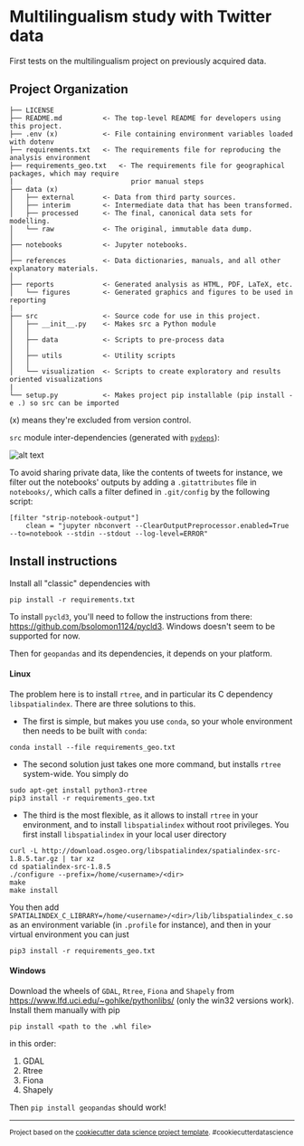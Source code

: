 # Multilingualism study with Twitter data

First tests on the multilingualism project on previously acquired data.

## Project Organization
```
├── LICENSE
├── README.md          <- The top-level README for developers using this project.
├── .env (x)           <- File containing environment variables loaded with dotenv
├── requirements.txt   <- The requirements file for reproducing the analysis environment
├── requirements_geo.txt   <- The requirements file for geographical packages, which may require
|                             prior manual steps
├── data (x)
│   ├── external       <- Data from third party sources.
│   ├── interim        <- Intermediate data that has been transformed.
│   ├── processed      <- The final, canonical data sets for modelling.
│   └── raw            <- The original, immutable data dump.
│
├── notebooks          <- Jupyter notebooks.
│
├── references         <- Data dictionaries, manuals, and all other explanatory materials.
│
├── reports            <- Generated analysis as HTML, PDF, LaTeX, etc.
│   └── figures        <- Generated graphics and figures to be used in reporting
|
├── src                <- Source code for use in this project.
│   ├── __init__.py    <- Makes src a Python module
│   │
│   ├── data           <- Scripts to pre-process data
│   │
│   ├── utils          <- Utility scripts
│   │
│   └── visualization  <- Scripts to create exploratory and results oriented visualizations
|
└── setup.py           <- Makes project pip installable (pip install -e .) so src can be imported
```

(x) means they're excluded from version control.

`src` module inter-dependencies (generated with [`pydeps`](https://github.com/thebjorn/pydeps)):

![alt text](../master/references/src_deps.svg?raw=true&sanitize=true)


To avoid sharing private data, like the contents of tweets for instance, we
filter out the notebooks' outputs by adding a `.gitattributes` file in
`notebooks/`, which calls a filter defined in `.git/config` by the following script:

```
[filter "strip-notebook-output"]
    clean = "jupyter nbconvert --ClearOutputPreprocessor.enabled=True --to=notebook --stdin --stdout --log-level=ERROR"
```


## Install instructions
Install all "classic" dependencies with

```
pip install -r requirements.txt
```

To install `pycld3`, you'll need to follow the instructions from there:
https://github.com/bsolomon1124/pycld3. Windows doesn't seem to be supported
for now.

Then for `geopandas` and its dependencies, it depends on your platform.

#### Linux
The problem here is to install `rtree`, and in particular its C dependency `libspatialindex`. There are three solutions to this.

- The first is simple, but makes you use `conda`, so your whole environment then needs to be built with `conda`:


```
conda install --file requirements_geo.txt
```


- The second solution just takes one more command, but installs `rtree` system-wide. You simply do

```
sudo apt-get install python3-rtree
pip3 install -r requirements_geo.txt
```


- The third is the most flexible, as it allows to install `rtree` in your
  environment, and  to install `libspatialindex` without root privileges.
  You first install `libspatialindex` in your local user directory

```
curl -L http://download.osgeo.org/libspatialindex/spatialindex-src-1.8.5.tar.gz | tar xz
cd spatialindex-src-1.8.5
./configure --prefix=/home/<username>/<dir>
make
make install
```

You then add
`SPATIALINDEX_C_LIBRARY=/home/<username>/<dir>/lib/libspatialindex_c.so` as an
environment variable (in `.profile` for instance), and then in your virtual
environment you can just

```
pip3 install -r requirements_geo.txt
```


####  Windows
Download the wheels of `GDAL`, `Rtree`, `Fiona` and `Shapely` from
https://www.lfd.uci.edu/~gohlke/pythonlibs/ (only the win32 versions work).
Install them manually with pip

```
pip install <path to the .whl file>
```

in this order:
1. GDAL
2. Rtree
3. Fiona
4. Shapely

Then `pip install geopandas` should work!




--------

<p><small>Project based on the <a target="_blank" href="https://drivendata.github.io/cookiecutter-data-science/">cookiecutter data science project template</a>. #cookiecutterdatascience</small></p>
